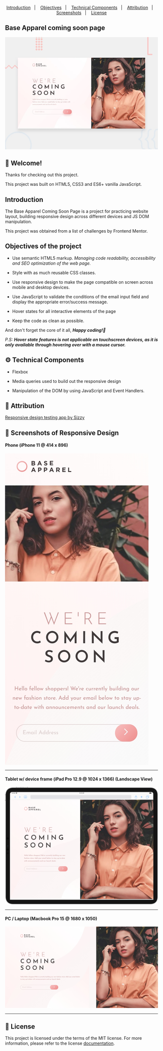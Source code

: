 <p align="center">
  <a href="#introduction">Introduction</a>&nbsp;&nbsp;&nbsp;|&nbsp;&nbsp;&nbsp;
  <a href="#objectives-of-the-project">Objectives</a>&nbsp;&nbsp;&nbsp;|&nbsp;&nbsp;&nbsp;
  <a href="#gear-technical-components">Technical Components</a>&nbsp;&nbsp;&nbsp;|&nbsp;&nbsp;&nbsp;
  <a href="#bookmark-attribution">Attribution</a>&nbsp;&nbsp;&nbsp;|&nbsp;&nbsp;&nbsp;
  <a href="#camera_flash-screenshots-of-responsive-design">Screenshots</a>&nbsp;&nbsp;&nbsp;|&nbsp;&nbsp;&nbsp;
  <a href="#memo-license">License</a>
</p>

## Base Apparel coming soon page

![Design preview for the Base Apparel coming soon page coding challenge](./design/desktop-preview.jpg)

## 👋 Welcome!

Thanks for checking out this project.

This project was built on HTML5, CSS3 and ES6+ vanilla JavaScript.

## Introduction

The Base Apparel Coming Soon Page is a project for practicing website layout, building responsive design across different devices and JS DOM manipulation. 

This project was obtained from a list of challenges by Frontend Mentor.

## Objectives of the project

* Use semantic HTML5 markup. *Managing code readability, accessibility and SEO optimization of the web page.*

* Style with as much reusable CSS classes. 

* Use responsive design to make the page compatible on screen across mobile and desktop devices.

* Use JavaScript to validate the conditions of the email input field and display the appropriate error/success message.

* Hover states for all interactive elements of the page

* Keep the code as clean as possible.

And don't forget the core of it all, _**Happy coding!🚀**_

_P.S:_ _**Hover state features is not applicable on touchscreen devices, as it is only available through hovering over with a mouse cursor.**_

## :gear: Technical Components

* Flexbox

* Media queries used to build out the responsive design

* Manipulation of the DOM by using JavaScript and Event Handlers.

## :bookmark: Attribution

[Responsive design testing app by Sizzy](https://a.paddle.com/v2/click/49831/114619?link=1947/ "Sizzy.co")

## :camera_flash: Screenshots of Responsive Design

#### Phone (iPhone 11 @ 414 x 896)
![Page preview on iPhone 11](./screenshots/iPhone-11_(414x896).png)
<hr />

#### Tablet w/ device frame (iPad Pro 12.9 @ 1024 x 1366) (Landscape View)
![Page preview on iPad Pro 12.9 w/ device frame](./screenshots/iPad-Pro-12.9-landscape-view_(1024x1366).png)
<hr />

#### PC / Laptop (Macbook Pro 15 @ 1680 x 1050)
![Page preview on Macbook Pro 15](./screenshots/Macbook-Pro-15_(1680x1050).png)
<hr />

## :memo: License
This project is licensed under the terms of the MIT license. For more information, please refer to the license [documentation](LICENSE).
